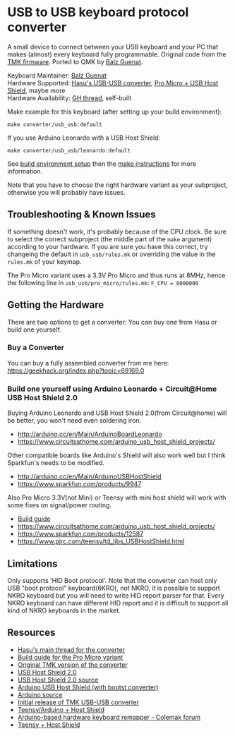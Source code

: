 USB to USB keyboard protocol converter
======================================
A small device to connect between your USB keyboard and your PC that makes (almost) every keyboard fully programmable.
Original code from the [TMK firmware](https://github.com/tmk/tmk_keyboard/tree/master/converter/usb_usb). Ported to QMK by [Balz Guenat](https://github.com/BalzGuenat).

Keyboard Maintainer: [Balz Guenat](https://github.com/BalzGuenat)  
Hardware Supported: [Hasu's USB-USB converter](https://geekhack.org/index.php?topic=69169.0), [Pro Micro + USB Host Shield](https://geekhack.org/index.php?topic=80421.0), maybe more  
Hardware Availability: [GH thread](https://geekhack.org/index.php?topic=72052.0), self-built

Make example for this keyboard (after setting up your build environment):

    make converter/usb_usb:default

If you use Arduino Leonardo with a USB Host Shield:

    make converter/usb_usb/leonardo:default

See [build environment setup](https://docs.qmk.fm/#/getting_started_build_tools) then the [make instructions](https://docs.qmk.fm/#/getting_started_make_guide) for more information.

Note that you have to choose the right hardware variant as your subproject, otherwise you will probably have issues.

Troubleshooting & Known Issues
------------------------------
If something doesn't work, it's probably because of the CPU clock. 
Be sure to select the correct subproject (the middle part of the `make` argument) according to your hardware. 
If you are sure you have this correct, try changeing the default in `usb_usb/rules.mk` or overriding the value in the `rules.mk` of your keymap.

The Pro Micro variant uses a 3.3V Pro Micro and thus runs at 8MHz, hence the following line in `usb_usb/pro_micro/rules.mk`:
`F_CPU = 8000000`

Getting the Hardware
--------------------
There are two options to get a converter: You can buy one from Hasu or build one yourself.

### Buy a Converter
You can buy a fully assembled converter from me here:
https://geekhack.org/index.php?topic=69169.0

### Build one yourself using Arduino Leonardo + Circuit@Home USB Host Shield 2.0
Buying Arduino Leonardo and USB Host Shield 2.0(from Circuit@home) will be better, you won't need even soldering iron.
- http://arduino.cc/en/Main/ArduinoBoardLeonardo
- https://www.circuitsathome.com/arduino_usb_host_shield_projects/

Other compatible boards like Arduino's Shield will also work well but I think Sparkfun's needs to be modified.
- http://arduino.cc/en/Main/ArduinoUSBHostShield
- https://www.sparkfun.com/products/9947

Also Pro Micro 3.3V(not Mini) or Teensy with mini host shield will work with some fixes on signal/power routing.
- [Build guide](https://geekhack.org/index.php?topic=80421.0)
- https://www.circuitsathome.com/arduino_usb_host_shield_projects/
- https://www.sparkfun.com/products/12587
- https://www.pjrc.com/teensy/td_libs_USBHostShield.html

Limitations
----------
Only supports 'HID Boot protocol'.
Note that the converter can host only USB "boot protocol" keyboard(6KRO), not NKRO, it is possible to support NKRO keyboard but you will need to write HID report parser for that. Every NKRO keyboard can have different HID report and it is difficult to support all kind of NKRO keyboards in the market.

Resources
--------
- [Hasu's main thread for the converter](https://geekhack.org/index.php?topic=69169.0)
- [Build guide for the Pro Micro variant](https://geekhack.org/index.php?topic=80421.0)
- [Original TMK version of the converter](https://github.com/tmk/tmk_keyboard/tree/master/converter/usb_usb)
- [USB Host Shield 2.0](https://www.circuitsathome.com/arduino_usb_host_shield_projects/)
- [USB Host Shield 2.0 source](https://github.com/felis/USB_Host_Shield_2.0)
- [Arduino USB Host Shield (with bootst converter)](http://arduino.cc/en/Main/ArduinoUSBHostShield)
- [Arduino source](https://github.com/arduino/Arduino)
- [Initial release of TMK USB-USB converter](https://geekhack.org/index.php?topic=33057.msg653549#msg653549)
- [Teensy/Arduino + Host Shield](http://deskthority.net/workshop-f7/is-remapping-a-usb-keyboard-using-teensy-possible-t2841-30.html#p74854)
- [Arduino-based hardware keyboard remapper - Colemak forum](http://forum.colemak.com/viewtopic.php?id=1561)
- [Teensy + Host Shield](http://www.pjrc.com/teensy/td_libs_USBHostShield.html)
